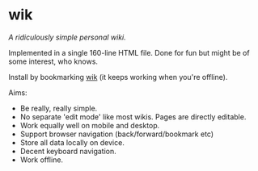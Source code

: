 # wik

*A ridiculously simple personal wiki.*

Implemented in a single 160-line HTML file. Done for fun but might be of some interest, who knows.

Install by bookmarking <a href="https://cdn.rawgit.com/martinpllu/wik/3c96ca75e46e84a30fbf9c1ea5cad24072e52a16/index.html#Home">wik</a> (it keeps working when you're offline).

Aims:

* Be really, really simple.
* No separate 'edit mode' like most wikis. Pages are directly editable.
* Work equally well on mobile and desktop.
* Support browser navigation (back/forward/bookmark etc)
* Store all data locally on device.
* Decent keyboard navigation.
* Work offline.



